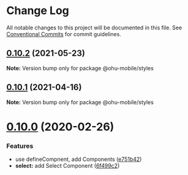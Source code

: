 # Change Log

All notable changes to this project will be documented in this file.
See [Conventional Commits](https://conventionalcommits.org) for commit guidelines.

## [0.10.2](https://github.com/jeffwcx/ohu-mobile/compare/@ohu-mobile/styles@0.10.1...@ohu-mobile/styles@0.10.2) (2021-05-23)

**Note:** Version bump only for package @ohu-mobile/styles





## [0.10.1](https://github.com/jeffwcx/ohu-mobile/compare/@ohu-mobile/styles@0.10.0...@ohu-mobile/styles@0.10.1) (2021-04-16)

**Note:** Version bump only for package @ohu-mobile/styles





# [0.10.0](https://github.com/jeffwcx/ohu-mobile/compare/@ohu-mobile/styles@0.9.5...@ohu-mobile/styles@0.10.0) (2020-02-26)


### Features

* use defineCompnent, add Components ([e751b42](https://github.com/jeffwcx/ohu-mobile/commit/e751b4202d79add1a59a1a85917080e67cc264ae))
* **select:** add Select Component ([6f499c2](https://github.com/jeffwcx/ohu-mobile/commit/6f499c25cd00d771d8a3aa459b021d8b3930582e))
